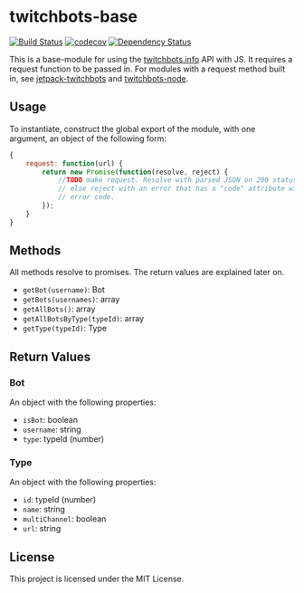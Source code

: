 # twitchbots-base
[![Build Status](https://travis-ci.org/freaktechnik/twitchbots-base.svg?branch=master)](https://travis-ci.org/freaktechnik/twitchbots-base) [![codecov](https://codecov.io/gh/freaktechnik/twitchbots-base/branch/master/graph/badge.svg)](https://codecov.io/gh/freaktechnik/twitchbots-base) [![Dependency Status](https://dependencyci.com/github/freaktechnik/twitchbots-base/badge)](https://dependencyci.com/github/freaktechnik/twitchbots-base)

This is a base-module for using the [twitchbots.info](https://twitchbots.info)
API with JS. It requires a request function to be passed in. For modules with a
request method built in, see
[jetpack-twitchbots](https://www.npmjs.com/package/jetpack-twitchbots) and
[twitchbots-node](https://www.npmjs.com/package/twitchbots-node).

## Usage
To instantiate, construct the global export of the module, with one argument,
an object of the following form:
```js
{
    request: function(url) {
        return new Promise(function(resolve, reject) {
            //TODO make request. Resolve with parsed JSON on 200 status code,
            // else reject with an error that has a "code" attribute with the
            // error code.
        });
    }
}
```

## Methods
All methods resolve to promises.
The return values are explained later on.

 - `getBot(username)`: Bot
 - `getBots(usernames)`: array<Bot>
 - `getAllBots()`: array<Bot>
 - `getAllBotsByType(typeId)`: array<Bot>
 - `getType(typeId)`: Type

## Return Values
### Bot
An object with the following properties:
 - `isBot`: boolean
 - `username`: string
 - `type`: typeId (number)

### Type
An object with the following properties:
 - `id`: typeId (number)
 - `name`: string
 - `multiChannel`: boolean
 - `url`: string

## License
This project is licensed under the MIT License.
